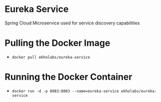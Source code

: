 # Eureka Service

Spring Cloud Microservice used for service discovery capabilities

# Pulling the Docker Image

* ```docker pull ekholabs/eureka-service```

# Running the Docker Container

* ```docker run -d -p 8083:8083 --name=eureka-service ekholabs/eureka-service```

